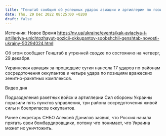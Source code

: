 ```yaml
---
title: "Генштаб сообщил об успешных ударах авиации и артиллерии по позициям оккупантов"
date: Thu, 29 Dec 2022 08:25:00 +0200
draft: false
---
```

Источник: Новое Время https://nv.ua/ukraine/events/kak-aviaciya-i-artilleriya-unichtozhayut-pozicii-okkupantov-soobshchil-genshtab-novosti-ukrainy-50294024.html


Об этом сообщает Генштаб в утренней сводке по состоянию на четверг, 29 декабря.

Украинская авиация за прошедшие сутки нанесла 17 ударов по районам сосредоточения оккупантов и четыре удара по позициям вражеских зенитно-ракетных комплексов.

 Видео дня   

Подразделения ракетных войск и артиллерии Сил обороны Украины поразили пять пунктов управления, три района сосредоточения живой силы и боеприпасов оккупантов.

Ранее секретарь СНБО Алексей Данилов заявил, что Россия начала прятать свои бомбардировщики, потому что понимает, что Украина может их уничтожить.
